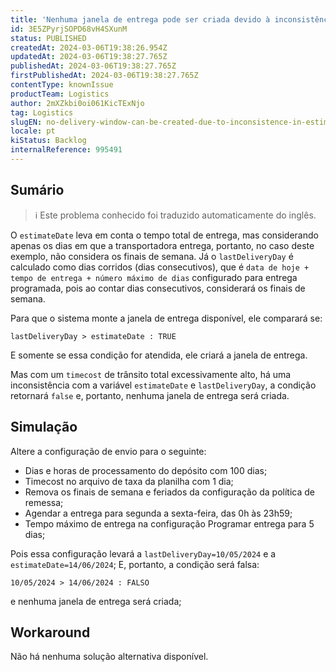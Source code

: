 ```yaml
---
title: 'Nenhuma janela de entrega pode ser criada devido à inconsistência em estimateDate e lastDeliveryDay para timecost alto'
id: 3E5ZPyrjSOPD68vH4SXunM
status: PUBLISHED
createdAt: 2024-03-06T19:38:26.954Z
updatedAt: 2024-03-06T19:38:27.765Z
publishedAt: 2024-03-06T19:38:27.765Z
firstPublishedAt: 2024-03-06T19:38:27.765Z
contentType: knownIssue
productTeam: Logistics
author: 2mXZkbi0oi061KicTExNjo
tag: Logistics
slugEN: no-delivery-window-can-be-created-due-to-inconsistence-in-estimatedate-and-lastdeliveryday-for-high-timecost
locale: pt
kiStatus: Backlog
internalReference: 995491
---
```


## Sumário

>ℹ️ Este problema conhecido foi traduzido automaticamente do inglês.



O `estimateDate` leva em conta o tempo total de entrega, mas considerando apenas os dias em que a transportadora entrega, portanto, no caso deste exemplo, não considera os finais de semana.
Já o `lastDeliveryDay` é calculado como dias corridos (dias consecutivos), que é `data de hoje + tempo de entrega + número máximo de dias` configurado para entrega programada, pois ao contar dias consecutivos, considerará os finais de semana.

Para que o sistema monte a janela de entrega disponível, ele comparará se:

    lastDeliveryDay > estimateDate : TRUE


E somente se essa condição for atendida, ele criará a janela de entrega.

Mas com um `timecost` de trânsito total excessivamente alto, há uma inconsistência com a variável `estimateDate` e `lastDeliveryDay`, a condição retornará `false` e, portanto, nenhuma janela de entrega será criada.


## Simulação



Altere a configuração de envio para o seguinte:

- Dias e horas de processamento do depósito com 100 dias;
- Timecost no arquivo de taxa da planilha com 1 dia;
- Remova os finais de semana e feriados da configuração da política de remessa;
- Agendar a entrega para segunda a sexta-feira, das 0h às 23h59;
- Tempo máximo de entrega na configuração Programar entrega para 5 dias;

Pois essa configuração levará a `lastDeliveryDay=10/05/2024` e a `estimateDate=14/06/2024`;
E, portanto, a condição será falsa:

    10/05/2024 > 14/06/2024 : FALSO


e nenhuma janela de entrega será criada;




## Workaround


Não há nenhuma solução alternativa disponível.






